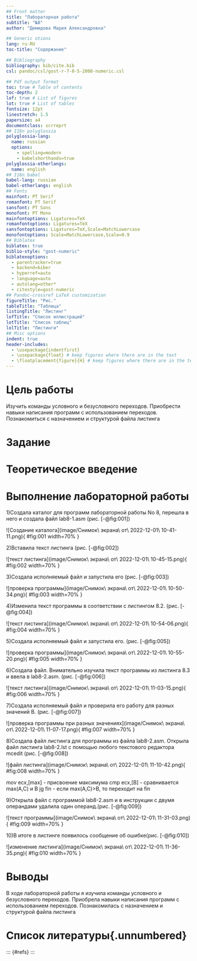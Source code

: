 ```yaml
---
## Front matter
title: "Лабораторная работа"
subtitle: "№8"
author: "Демидова Мария Александровна"

## Generic otions
lang: ru-RU
toc-title: "Содержание"

## Bibliography
bibliography: bib/cite.bib
csl: pandoc/csl/gost-r-7-0-5-2008-numeric.csl

## Pdf output format
toc: true # Table of contents
toc-depth: 2
lof: true # List of figures
lot: true # List of tables
fontsize: 12pt
linestretch: 1.5
papersize: a4
documentclass: scrreprt
## I18n polyglossia
polyglossia-lang:
  name: russian
  options:
	- spelling=modern
	- babelshorthands=true
polyglossia-otherlangs:
  name: english
## I18n babel
babel-lang: russian
babel-otherlangs: english
## Fonts
mainfont: PT Serif
romanfont: PT Serif
sansfont: PT Sans
monofont: PT Mono
mainfontoptions: Ligatures=TeX
romanfontoptions: Ligatures=TeX
sansfontoptions: Ligatures=TeX,Scale=MatchLowercase
monofontoptions: Scale=MatchLowercase,Scale=0.9
## Biblatex
biblatex: true
biblio-style: "gost-numeric"
biblatexoptions:
  - parentracker=true
  - backend=biber
  - hyperref=auto
  - language=auto
  - autolang=other*
  - citestyle=gost-numeric
## Pandoc-crossref LaTeX customization
figureTitle: "Рис."
tableTitle: "Таблица"
listingTitle: "Листинг"
lofTitle: "Список иллюстраций"
lotTitle: "Список таблиц"
lolTitle: "Листинги"
## Misc options
indent: true
header-includes:
  - \usepackage{indentfirst}
  - \usepackage{float} # keep figures where there are in the text
  - \floatplacement{figure}{H} # keep figures where there are in the text
---
```


# Цель работы

Изучить команды условного и безусловного переходов. Приобрести навыки написания программ с использованием переходов. Познакомиться с назначением и структурой файла листинга

# Задание


# Теоретическое введение


# Выполнение лабораторной работы

1)Создала каталог для программ лабораторной работы No 8, перешла в него и создала файл lab8-1.asm (рис. [-@fig:001])

![Создание каталога](image/Снимок\ экрана\ от\ 2022-12-01\ 10-41-11.png){ #fig:001 width=70% }

2)Вставила текст листинга (рис. [-@fig:002])

![текст листинга](image/Снимок\ экрана\ от\ 2022-12-01\ 10-45-15.png){ #fig:002 width=70% }

3)Создала исполняемый файл и запустила его (рис. [-@fig:003])

![проверка программы](image/Снимок\ экрана\ от\ 2022-12-01\ 10-50-34.png){ #fig:003 width=70% }

4)Изменила текст программы в соответствии с листингом 8.2. (рис. [-@fig:004])

![текст листинга](image/Снимок\ экрана\ от\ 2022-12-01\ 10-54-06.png){ #fig:004 width=70% }

5)Создала исполняемый файл и запустила его. (рис. [-@fig:005])

![проверка программы](image/Снимок\ экрана\ от\ 2022-12-01\ 10-55-20.png){ #fig:005 width=70% }

6)Создала файл. Внимательно изучила текст программы из листинга 8.3 и ввела в lab8-2.asm. (рис. [-@fig:006])

![текст листинга](image/Снимок\ экрана\ от\ 2022-12-01\ 11-03-15.png){ #fig:006 width=70% }

7)Создала исполняемый файл и проверила его работу для разных значений B. (рис. [-@fig:007])

![проверка программы при разных значениях](image/Снимок\ экрана\ от\ 2022-12-01\ 11-07-17.png){ #fig:007 width=70% }

8)Создала файл листинга для программы из файла lab8-2.asm. 
Открыла файл листинга lab8-2.lst с помощью любого текстового редактора mcedit (рис. [-@fig:008])

![файл листинга](image/Снимок\ экрана\ от\ 2022-12-01\ 11-10-42.png){ #fig:008 width=70% }

mov ecx,[max] - присвоение максимума
cmp ecx,[B] - сравнивается max(A,C) и B
jg fin -  если max(A,C)>B, то переходит на fin

9)Открыла файл с программой lab8-2.asm и в инструкции с двумя операндами удалила один операнд.(рис. [-@fig:009])

![текст программы](image/Снимок\ экрана\ от\ 2022-12-01\ 11-31-03.png){ #fig:009 width=70% }

10)В итоге в листинге появилось сообщение об ошибке(рис. [-@fig:010])

![изменение листинга](image/Снимок\ экрана\ от\ 2022-12-01\ 11-36-35.png){ #fig:010 width=70% }



# Выводы

В ходе лабораторной работы я изучила команды условного и безусловного переходов. Приобрела навыки написания программ с использованием переходов. Познакомилась с назначением и структурой файла листинга

# Список литературы{.unnumbered}

::: {#refs}
:::
